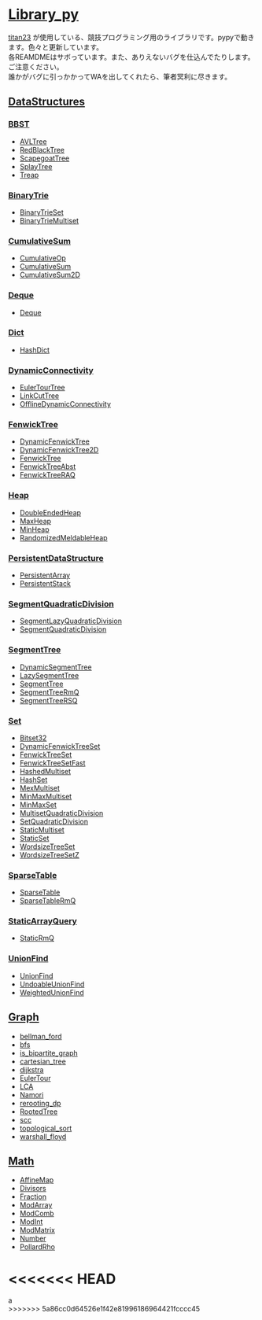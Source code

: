 # [Library_py](https://github.com/titanium-22/Library_py)

[titan23](https://atcoder.jp/users/titan23) が使用している、競技プログラミング用のライブラリです。pypyで動きます。色々と更新しています。  
各REAMDMEはサボっています。また、ありえないバグを仕込んでたりします。ご注意ください。  
誰かがバグに引っかかってWAを出してくれたら、筆者冥利に尽きます。  

## [DataStructures](DataStructures/DataStructures.md)

### [BBST](DataStructures/BBST/BBST.md)
- [AVLTree](DataStructures/BBST/AVLTree.md)
- [RedBlackTree](DataStructures/BBST/RedBlackTree.md)
- [ScapegoatTree](DataStructures/BBST/ScapegoatTree.md)
- [SplayTree](DataStructures/BBST/SplayTree.md)
- [Treap](DataStructures/BBST/Treap.md)

### [BinaryTrie](DataStructures/BinaryTrie/BinaryTrie.md)
- [BinaryTrieSet](DataStructures/BinaryTrie/BinaryTrieSet.md)
- [BinaryTrieMultiset](DataStructures/BinaryTrie/BinaryTrieMultiset.md)

### [CumulativeSum](DataStructures/CumulativeSum/CumulativeSum.md)
- [CumulativeOp](DataStructures/CumulativeSum/CumulativeOp.md)
- [CumulativeSum](DataStructures/CumulativeSum/CumulativeSum_.md)
- [CumulativeSum2D](DataStructures/CumulativeSum/CumulativeSum2D.md)

### [Deque](DataStructures/Deque/Deque.md)
- [Deque](DataStructures/Deque/Deque.md)

### [Dict](DataStructures/Dict/Dict.md)
- [HashDict](DataStructures/Dict/HashDict.md)

### [DynamicConnectivity](DataStructures/DynamicConnectivity/DynamicConnectivity.md)
- [EulerTourTree](DataStructures/DynamicConnectivity/EulerTourTree.md)
- [LinkCutTree](DataStructures/DynamicConnectivity/LinkCutTree.md)
- [OfflineDynamicConnectivity](DataStructures/DynamicConnectivity/OfflineDynamicConnectivity.md)

### [FenwickTree](DataStructures/FenwickTree/FenwickTree.md)
- [DynamicFenwickTree](DataStructures/FenwickTree/DynamicFenwickTree.md)
- [DynamicFenwickTree2D](DataStructures/FenwickTree/DynamicFenwickTree2D.md)
- [FenwickTree](DataStructures/FenwickTree/FenwickTree_.md)
- [FenwickTreeAbst](DataStructures/FenwickTree/FenwickTreeAbst.md)
- [FenwickTreeRAQ](DataStructures/FenwickTree/FenwickTreeRAQ.md)

### [Heap](DataStructures/Heap/Heap.md)
- [DoubleEndedHeap](DataStructures/Heap/DoubleEndedHeap.md)
- [MaxHeap](DataStructures/Heap/MaxHeap.md)
- [MinHeap](DataStructures/Heap/MinHeap.md)
- [RandomizedMeldableHeap](DataStructures/Heap/RandomizedMeldableHeap.md)

### [PersistentDataStructure](DataStructures/PersistentDataStructure/PersistentDataStructure.md)
- [PersistentArray](DataStructures/PersistentDataStructure/PersistentArray.md)
- [PersistentStack](DataStructures/PersistentDataStructure/PersistentStack.md)

### [SegmentQuadraticDivision](DataStructures/SegmentQuadraticDivision/SegmentQuadraticDivision.md)
- [SegmentLazyQuadraticDivision](DataStructures/SegmentQuadraticDivision/SegmentLazyQuadraticDivision.md)
- [SegmentQuadraticDivision](DataStructures/SegmentQuadraticDivision/SegmentQuadraticDivision_.md)

### [SegmentTree](DataStructures/SegmentTree/SegmentTree.md)
- [DynamicSegmentTree](DataStructures/SegmentTree/DynamicSegmentTree.md)
- [LazySegmentTree](DataStructures/SegmentTree/LazySegmentTree.md)
- [SegmentTree](DataStructures/SegmentTree/SegmentTree_.md)
- [SegmentTreeRmQ](DataStructures/SegmentTree/SegmentTreeRmQ.md)
- [SegmentTreeRSQ](DataStructures/SegmentTree/SegmentTreeRSQ.md)

### [Set](DataStructures/Set/Set.md)
- [Bitset32](DataStructures/Set/Bitset32.md)
- [DynamicFenwickTreeSet](DataStructures/Set/DynamicFenwickTreeSet.md)
- [FenwickTreeSet](DataStructures/Set/FenwickTreeSet.md)
- [FenwickTreeSetFast](DataStructures/Set/FenwickTreeSetFast.md)
- [HashedMultiset](DataStructures/Set/HashedMultiset.md)
- [HashSet](DataStructures/Set/HashSet.md)
- [MexMultiset](DataStructures/Set/MexMultiset.md)
- [MinMaxMultiset](DataStructures/Set/MinMaxMultiset.md)
- [MinMaxSet](DataStructures/Set/MinMaxSet.md)
- [MultisetQuadraticDivision](DataStructures/Set/MultisetQuadraticDivision.md)
- [SetQuadraticDivision](DataStructures/Set/SetQuadraticDivision.md)
- [StaticMultiset](DataStructures/Set/StaticMultiset.md)
- [StaticSet](DataStructures/Set/StaticSet.md)
- [WordsizeTreeSet](DataStructures/Set/WordsizeTreeSet.md)
- [WordsizeTreeSetZ](DataStructures/Set/WordsizeTreeSetZ.md)

### [SparseTable](DataStructures/SparseTable/SparseTable.md)
- [SparseTable](DataStructures/SparseTable/SparseTable_.md)
- [SparseTableRmQ](DataStructures/SparseTable/SparseTableRmQ.md)

### [StaticArrayQuery](DataStructures/StaticArrayQuery/StaticArrayQuery.md)
- [StaticRmQ](DataStructures/StaticArrayQuery/StaticRmQ.md)

### [UnionFind](DataStructures/UnionFind/UnionFind.md)
- [UnionFind](DataStructures/UnionFind/UnionFind_.md)
- [UndoableUnionFind](DataStructures/UnionFind/UndoableUnionFind.md)
- [WeightedUnionFind](DataStructures/UnionFind/WeightedUnionFind.md)

## [Graph](Graph/Graph.md)
- [bellman_ford](Graph/bellman_ford.md)
- [bfs](Graph/bfs.md)
- [is_bipartite_graph](Graph/is_bipartite_graph.md)
- [cartesian_tree](Graph/cartesian_tree.md)
- [dijkstra](Graph/dijkstra.md)
- [EulerTour](Graph/EulerTour.md)
- [LCA](Graph/LCA.md)
- [Namori](Graph/Namori.md)
- [rerooting_dp](Graph/rerooting_dp.md)
- [RootedTree](Graph/RootedTree.md)
- [scc](Graph/scc.md)
- [topological_sort](Graph/topological_sort.md)
- [warshall_floyd](Graph/warshall_floyd.md)

## [Math](Math/Math.md)
- [AffineMap](Math/AffineMap.md)
- [Divisors](Math/Divisors.md)
- [Fraction](Math/Fraction.md)
- [ModArray](Math/ModArray.md)
- [ModComb](Math/ModComb.md)
- [ModInt](Math/ModInt.md)
- [ModMatrix](Math/ModMatrix.md)
- [Number](Math/Number.md)
- [PollardRho](Math/PollardRho.md)

<<<<<<< HEAD
=======
<div class="footer-links">
  a
</div>
>>>>>>> 5a86cc0d64526e1f42e81996186964421fcccc45
